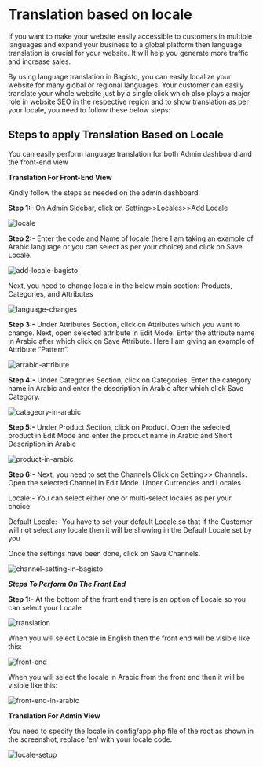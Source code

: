 # Translation based on locale

If you want to make your website easily accessible to customers in multiple languages and expand your business to a global platform then language translation is crucial for your website. It will help you generate more traffic and increase sales.

By using language translation in Bagisto, you can easily localize your website for many global or regional languages. Your customer can easily translate your whole website just by a single click which also plays a major role in website SEO in the respective region and to show translation as per your locale, you need to follow these below steps:

## Steps to apply Translation Based on Locale

You can easily perform language translation for both Admin dashboard and the front-end view

**Translation For Front-End View**

Kindly follow the steps as needed on the admin dashboard.

**Step 1:-** On Admin Sidebar, click on Setting>>Locales>>Add Locale

![locale](../../assets/images/user-guide/locale.png)

**Step 2:-** Enter the code and Name of locale (here I am taking an example of Arabic language or you can select as per your choice) and click on Save Locale.

![add-locale-bagisto](../../assets/images/user-guide/add-locale-bagisto.png)

Next, you need to change locale in the below main section: Products, Categories, and Attributes

![language-changes](../../assets/images/user-guide/language-changes.png)

**Step 3:-** Under Attributes Section, click on Attributes which you want to change. Next, open selected attribute in Edit Mode. Enter the attribute name in Arabic after which click on Save Attribute. Here I am giving an example of Attribute “Pattern“.

![arrabic-attribute](../../assets/images/user-guide/arrabic-attribute.png)

**Step 4:-** Under Categories Section, click on Categories. Enter the category name in Arabic and enter the description in Arabic after which click Save Category.

![catageory-in-arabic](../../assets/images/user-guide/catageory-in-arabic.png)

**Step 5:-** Under Product Section, click on Product. Open the selected product in Edit Mode and enter the product name in Arabic and Short Description in Arabic

![product-in-arabic](../../assets/images/user-guide/product-in-arabic.png)

**Step 6:-** Next, you need to set the Channels.Click on Setting>> Channels. Open the selected Channel in Edit Mode. Under Currencies and Locales

Locale:- You can select either one or multi-select locales as per your choice.

Default Locale:- You have to set your default Locale so that if the Customer will not select any locale then it will be showing in the Default Locale set by you

Once the settings have been done, click on Save Channels.

![channel-setting-in-bagisto](../../assets/images/user-guide/channel-setting-in-bagisto.png)

**_Steps To Perform On The Front End_**

**Step 1:-** At the bottom of the front end there is an option of Locale so you can select your Locale

![translation](../../assets/images/user-guide/translation.png)

When you will select Locale in English then the front end will be visible like this:

![front-end](../../assets/images/user-guide/front-end.png)

When you will select the locale in Arabic from the front end then it will be visible like this:

![front-end-in-arabic](../../assets/images/user-guide/front-end-in-arabic.png)

**Translation For Admin View**

You need to specify the locale in config/app.php file of the root as shown in the screenshot, replace 'en' with your locale code.

![locale-setup](../../assets/images/user-guide/locale-setup.png)
